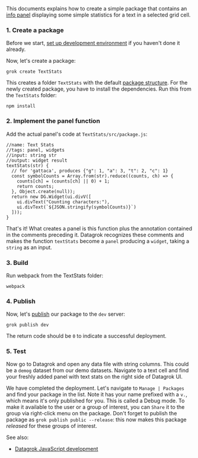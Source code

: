 <!-- TITLE: Creating a package -->

This documents explains how to create a simple package that contains an
[info panel](add-info-panel.md) displaying some simple statistics for a text in a selected grid cell.

### 1. Create a package

Before we start, [set up development environment](set-up-environment.md) if you haven't done it already.

Now, let's create a package:

 ```
 grok create TextStats
 ```

This creates a folder `TextStats` with the default [package structure](../develop.md#package-structure). For the newly
created package, you have to install the dependencies. Run this from the `TextStats` folder:

```
npm install
```

### 2. Implement the panel function

Add the actual panel's code at `TextStats/src/package.js`:

```
//name: Text Stats
//tags: panel, widgets
//input: string str
//output: widget result
textStats(str) {
  // for 'gattaca', produces {"g": 1, "a": 3, "t": 2, "c": 1}
  const symbolCounts = Array.from(str).reduce((counts, ch) => {
    counts[ch] = (counts[ch] || 0) + 1;
    return counts;
  }, Object.create(null));
  return new DG.Widget(ui.divV([
    ui.divText("Counting characters:"),
    ui.divText(`${JSON.stringify(symbolCounts)}`)
  ]));
}
```

That's it! What creates a panel is this function plus the annotation contained in the comments preceding it. Datagrok
recognizes these comments and makes the function `textStats` become a `panel`
producing a `widget`, taking a `string` as an input.

### 3. Build

Run webpack from the TextStats folder:

```
webpack
```

### 4. Publish

Now, let's [publish](../develop.md#publishing) our package to the `dev` server:

```
grok publish dev
```

The return code should be `0` to indicate a successful deployment.

### 5. Test

Now go to Datagrok and open any data file with string columns. This could be a `demog` dataset from our demo datasets.
Navigate to a text cell and find your freshly added panel with text stats on the right side of Datagrok UI.

We have completed the deployment. Let's navigate to `Manage | Packages` and find your package in the list. Note it has
your name prefixed with a `v.`, which means it's only published for you. This is called a Debug mode. To make it
available to the user or a group of interest, you can `Share` it to the group via right-click menu on the package. Don't
forget to publish the package as `grok publish public --release`: this now makes this package _released_
for these groups of interest.

See also:

* [Datagrok JavaScript development](../develop.md)